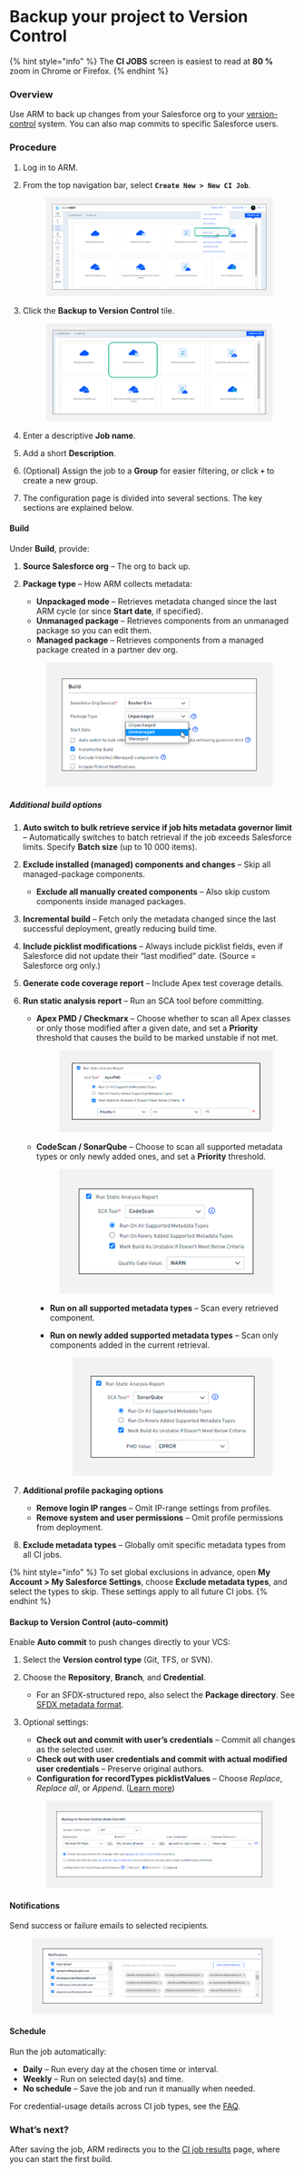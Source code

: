 # Backup your project to Version Control

{% hint style="info" %}
The **CI JOBS** screen is easiest to read at **80 %** zoom in Chrome or Firefox.
{% endhint %}

### Overview <a href="#overview" id="overview"></a>

Use ARM to back up changes from your Salesforce org to your [version-control](https://www.autorabit.com/blog/8-benefits-of-version-control-in-salesforce-development/) system. You can also map commits to specific Salesforce users.

### Procedure <a href="#procedure" id="procedure"></a>

1. Log in to ARM.  
2. From the top navigation bar, select **`Create New > New CI Job`**.

   <figure><img src="../../../../../.gitbook/assets/image (1216).png" alt="Create New > New CI Job menu option"></figure>

3. Click the **Backup to Version Control** tile.

   <figure><img src="../../../../../.gitbook/assets/image (1217).png" alt="Backup to Version Control job tile"></figure>

4. Enter a descriptive **Job name**.  
5. Add a short **Description**.  
6. (Optional) Assign the job to a **Group** for easier filtering, or click **`+`** to create a new group.  
7. The configuration page is divided into several sections. The key sections are explained below.

#### Build <a href="#build" id="build"></a>

Under **Build**, provide:

1. **Source Salesforce org** – The org to back up.  
2. **Package type** – How ARM collects metadata:

   * **Unpackaged mode** – Retrieves metadata changed since the last ARM cycle (or since **Start date**, if specified).  
   * **Unmanaged package** – Retrieves components from an unmanaged package so you can edit them.  
   * **Managed package** – Retrieves components from a managed package created in a partner dev org.

   <figure><img src="../../../../../.gitbook/assets/image (1218).png" alt="Package type selection list"></figure>

##### Additional build options

1. **Auto switch to bulk retrieve service if job hits metadata governor limit** – Automatically switches to batch retrieval if the job exceeds Salesforce limits. Specify **Batch size** (up to 10 000 items).  
2. **Exclude installed (managed) components and changes** – Skip all managed-package components.  
   * **Exclude all manually created components** – Also skip custom components inside managed packages.  
3. **Incremental build** – Fetch only the metadata changed since the last successful deployment, greatly reducing build time.  
4. **Include picklist modifications** – Always include picklist fields, even if Salesforce did not update their “last modified” date. (Source = Salesforce org only.)  
5. **Generate code coverage report** – Include Apex test coverage details.  
6. **Run static analysis report** – Run an SCA tool before committing.

   * **Apex PMD / Checkmarx** – Choose whether to scan all Apex classes or only those modified after a given date, and set a **Priority** threshold that causes the build to be marked unstable if not met.

     <figure><img src="../../../../../.gitbook/assets/image (1219).png" alt="Apex PMD and Checkmarx criteria configuration"></figure>

   * **CodeScan / SonarQube** – Choose to scan all supported metadata types or only newly added ones, and set a **Priority** threshold.

     <figure><img src="../../../../../.gitbook/assets/image (1220).png" alt="CodeScan and SonarQube criteria configuration"></figure>

     * **Run on all supported metadata types** – Scan every retrieved component.  
     * **Run on newly added supported metadata types** – Scan only components added in the current retrieval.

       <figure><img src="../../../../../.gitbook/assets/image (1221).png" alt="Run-scope options for supported metadata types"></figure>

7. **Additional profile packaging options**  
   * **Remove login IP ranges** – Omit IP-range settings from profiles.  
   * **Remove system and user permissions** – Omit profile permissions from deployment.  
8. **Exclude metadata types** – Globally omit specific metadata types from all CI jobs.

{% hint style="info" %}
To set global exclusions in advance, open **My Account > My Salesforce Settings**, choose **Exclude metadata types**, and select the types to skip. These settings apply to all future CI jobs.
{% endhint %}

#### Backup to Version Control (auto-commit) <a href="#backup-to-version-control-auto-commit" id="backup-to-version-control-auto-commit"></a>

Enable **Auto commit** to push changes directly to your VCS:

1. Select the **Version control type** (Git, TFS, or SVN).  
2. Choose the **Repository**, **Branch**, and **Credential**.  
   * For an SFDX-structured repo, also select the **Package directory**. See [SFDX metadata format](../../../salesforce-dx-metadata-format.md).  
3. Optional settings:  
   * **Check out and commit with user’s credentials** – Commit all changes as the selected user.  
   * **Check out with user credentials and commit with actual modified user credentials** – Preserve original authors.  
   * **Configuration for recordTypes picklistValues** – Choose *Replace*, *Replace all*, or *Append*. ([Learn more](../../../troubleshoot/how-tos/configure-record-types-picklist-values.md))

   <figure><img src="../../../../../.gitbook/assets/image (1222).png" alt="Auto-commit and credential options"></figure>

#### Notifications <a href="#notifications" id="notifications"></a>

Send success or failure emails to selected recipients.

<figure><img src="../../../../../.gitbook/assets/image (1223).png" alt="Notification recipient list"></figure>

#### Schedule <a href="#schedule" id="schedule"></a>

Run the job automatically:

* **Daily** – Run every day at the chosen time or interval.  
* **Weekly** – Run on selected day(s) and time.  
* **No schedule** – Save the job and run it manually when needed.

For credential-usage details across CI job types, see the [FAQ](../../../../../fundamentals/faq/arm-faqs/ci-jobs.md).

### What’s next? <a href="#what-next" id="what-next"></a>

After saving the job, ARM redirects you to the [CI job results](../ci-job-history.md) page, where you can start the first build.
